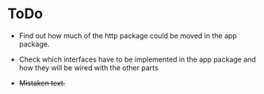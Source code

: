 # ToDo

 * Find out how much of the http package could be moved in the app package.
 * Check which interfaces have to be implemented in the app package and how they will be wired with the other parts
 
 * ~~Mistaken text.~~
 

